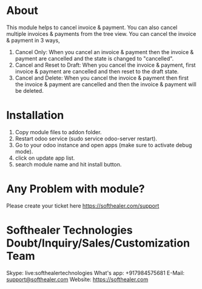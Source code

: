 About
============
This module helps to cancel invoice & payment. You can also cancel multiple invoices & payments from the tree view. You can cancel the invoice & payment in 3 ways,

1) Cancel Only: When you cancel an invoice & payment then the invoice & payment are cancelled and the state is changed to "cancelled".
2) Cancel and Reset to Draft: When you cancel the invoice & payment, first invoice & payment are cancelled and then reset to the draft state.
3) Cancel and Delete: When you cancel the invoice & payment then first the invoice & payment are cancelled and then the invoice & payment will be deleted.

Installation
============
1) Copy module files to addon folder.
2) Restart odoo service (sudo service odoo-server restart).
3) Go to your odoo instance and open apps (make sure to activate debug mode).
4) click on update app list.
5) search module name and hit install button.

Any Problem with module?
=====================================
Please create your ticket here https://softhealer.com/support

Softhealer Technologies Doubt/Inquiry/Sales/Customization Team
=====================================
Skype: live:softhealertechnologies
What's app: +917984575681
E-Mail: support@softhealer.com
Website: https://softhealer.com
